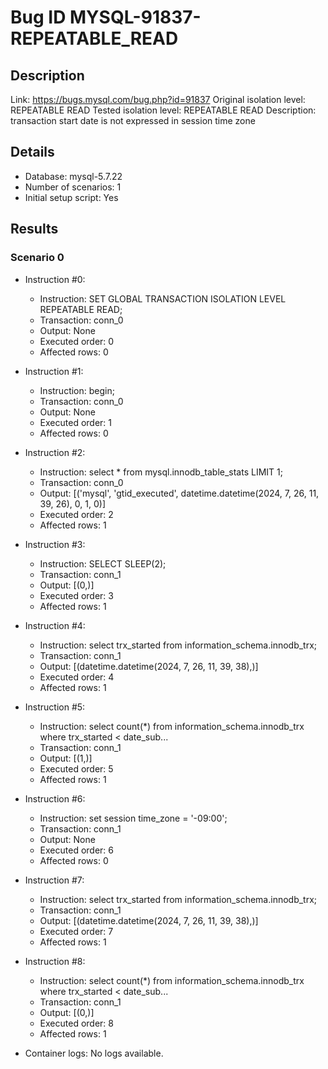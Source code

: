 # Bug ID MYSQL-91837-REPEATABLE_READ

## Description

Link:                     https://bugs.mysql.com/bug.php?id=91837
Original isolation level: REPEATABLE READ
Tested isolation level:   REPEATABLE READ
Description:              transaction start date is not expressed in session time zone


## Details
 * Database: mysql-5.7.22
 * Number of scenarios: 1
 * Initial setup script: Yes

## Results
### Scenario 0
 * Instruction #0:
     - Instruction:  SET GLOBAL TRANSACTION ISOLATION LEVEL REPEATABLE READ;
     - Transaction: conn_0
     - Output: None
     - Executed order: 0
     - Affected rows: 0
 * Instruction #1:
     - Instruction:  begin;
     - Transaction: conn_0
     - Output: None
     - Executed order: 1
     - Affected rows: 0
 * Instruction #2:
     - Instruction:  select * from mysql.innodb_table_stats LIMIT 1;
     - Transaction: conn_0
     - Output: [('mysql', 'gtid_executed', datetime.datetime(2024, 7, 26, 11, 39, 26), 0, 1, 0)]
     - Executed order: 2
     - Affected rows: 1
 * Instruction #3:
     - Instruction:  SELECT SLEEP(2);
     - Transaction: conn_1
     - Output: [(0,)]
     - Executed order: 3
     - Affected rows: 1
 * Instruction #4:
     - Instruction:  select trx_started from information_schema.innodb_trx;
     - Transaction: conn_1
     - Output: [(datetime.datetime(2024, 7, 26, 11, 39, 38),)]
     - Executed order: 4
     - Affected rows: 1
 * Instruction #5:
     - Instruction:  select count(*) from information_schema.innodb_trx where trx_started < date_sub...
     - Transaction: conn_1
     - Output: [(1,)]
     - Executed order: 5
     - Affected rows: 1
 * Instruction #6:
     - Instruction:  set session time_zone = '-09:00';
     - Transaction: conn_1
     - Output: None
     - Executed order: 6
     - Affected rows: 0
 * Instruction #7:
     - Instruction:  select trx_started from information_schema.innodb_trx;
     - Transaction: conn_1
     - Output: [(datetime.datetime(2024, 7, 26, 11, 39, 38),)]
     - Executed order: 7
     - Affected rows: 1
 * Instruction #8:
     - Instruction:  select count(*) from information_schema.innodb_trx where trx_started < date_sub...
     - Transaction: conn_1
     - Output: [(0,)]
     - Executed order: 8
     - Affected rows: 1

 * Container logs:
   No logs available.
